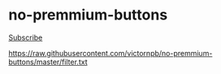 no-premmium-buttons
===================

<a href="abp:subscribe?location=https%3A//raw.githubusercontent.com/victornpb/no-premmium-buttons/master/filter.txt&title=No-premmium">Subscribe</a>

https://raw.githubusercontent.com/victornpb/no-premmium-buttons/master/filter.txt
